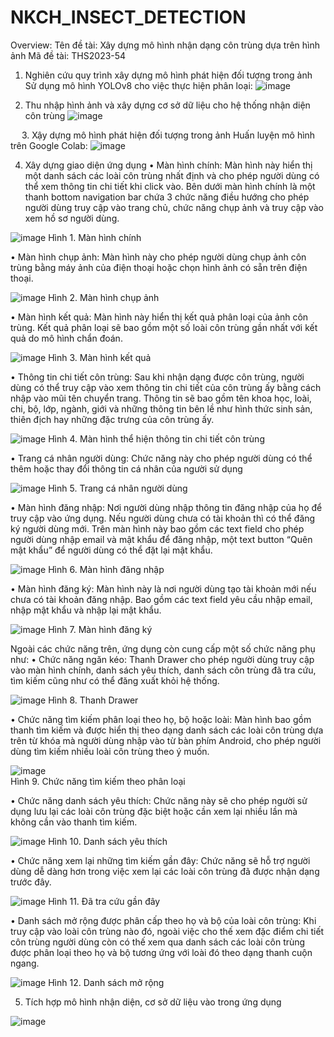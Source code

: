 # NKCH_INSECT_DETECTION

Overview:
Tên đề tài: Xây dựng mô hình nhận dạng côn trùng dựa trên hình ảnh
Mã đề tài: THS2023-54
1. Nghiên cứu quy trình xây dựng mô hình phát hiện đối tượng trong ảnh
Sử dụng mô hình YOLOv8 cho việc thực hiện phân loại:
![image](https://github.com/ThienNg65/NKCH_INSECT_DETECTION/assets/112293169/84e06965-bdc1-4709-a620-e3f5a2700b11)

 
2. Thu nhập hình ảnh và xây dựng cơ sở dữ liệu cho hệ thống nhận diện côn trùng
![image](https://github.com/ThienNg65/NKCH_INSECT_DETECTION/assets/112293169/8f22db5c-e818-4e72-bc3b-077c389aeefb)

  
3. Xậy dựng mô hình phát hiện đối tượng trong ảnh
Huấn luyện mô hình trên Google Colab:
![image](https://github.com/ThienNg65/NKCH_INSECT_DETECTION/assets/112293169/7c7090a0-d1fd-44ff-a0e0-0570725e62ca)

 
4. Xây dựng giao diện ứng dụng
•	Màn hình chính: Màn hình này hiển thị một danh sách các loài côn trùng nhất định và cho phép người dùng có thể xem thông tin chi tiết khi click vào. Bên dưới màn hình chính là một thanh bottom navigation bar chứa 3 chức năng điều hướng cho phép người dùng truy cập vào trang chủ, chức năng chụp ảnh và truy cập vào xem hồ sơ người dùng.

![image](https://github.com/ThienNg65/NKCH_INSECT_DETECTION/assets/112293169/91327f7b-fcc6-48e2-b342-c28564a726f0)
Hình 1. Màn hình chính

•	Màn hình chụp ảnh: Màn hình này cho phép người dùng chụp ảnh côn trùng bằng máy ảnh của điện thoại hoặc chọn hình ảnh có sẵn trên điện thoại.

![image](https://github.com/ThienNg65/NKCH_INSECT_DETECTION/assets/112293169/4d97dee4-b3b6-4fa3-9e0b-1f67583326b6)
Hình 2. Màn hình chụp ảnh

•	Màn hình kết quả: Màn hình này hiển thị kết quả phân loại của ảnh côn trùng. Kết quả phân loại sẽ bao gồm một số loài côn trùng gần nhất với kết quả do mô hình chẩn đoán.

![image](https://github.com/ThienNg65/NKCH_INSECT_DETECTION/assets/112293169/d53e5c38-b045-4e4d-8ad0-ca118da6b5ee)
Hình 3. Màn hình kết quả

•	Thông tin chi tiết côn trùng: Sau khi nhận dạng được côn trùng, người dùng có thể truy cập vào xem thông tin chi tiết của côn trùng ấy bằng cách nhập vào mũi tên chuyển trang. Thông tin sẽ bao gồm tên khoa học, loài, chi, bộ, lớp, ngành, giới và những thông tin bên lề như hình thức sinh sản, thiên địch hay những đặc trưng của côn trùng ấy. 

![image](https://github.com/ThienNg65/NKCH_INSECT_DETECTION/assets/112293169/1e86fd93-9763-40ff-b1b9-f3cad86057bc)
Hình 4. Màn hình thể hiện thông tin chi tiết côn trùng

•	Trang cá nhân người dùng: Chức năng này cho phép người dùng có thể thêm hoặc thay đổi thông tin cá nhân của người sử dụng

![image](https://github.com/ThienNg65/NKCH_INSECT_DETECTION/assets/112293169/d9622b6e-3173-490d-9856-9e3227938765)
Hình 5. Trang cá nhân người dùng

•	Màn hình đăng nhập: Nơi người dùng nhập thông tin đăng nhập của họ để truy cập vào ứng dụng. Nếu người dùng chưa có tài khoản thì có thể đăng ký người dùng mới. Trên màn hình này bao gồm các text field cho phép người dùng nhập email và mật khẩu để đăng nhập, một text button “Quên mật khẩu” để người dùng có thể đặt lại mật khẩu.

![image](https://github.com/ThienNg65/NKCH_INSECT_DETECTION/assets/112293169/581eb554-335f-4713-9836-50cadc09cfd1)
Hình 6. Màn hình đăng nhập

•	Màn hình đăng ký: Màn hình này là nơi người dùng tạo tài khoản mới nếu chưa có tài khoản đăng nhập. Bao gồm các text field yêu cầu nhập email, nhập mật khẩu và nhập lại mật khẩu.

![image](https://github.com/ThienNg65/NKCH_INSECT_DETECTION/assets/112293169/7450784f-ff73-4953-800b-298b130de87e)
Hình 7. Màn hình đăng ký

Ngoài các chức năng trên, ứng dụng còn cung cấp một số chức năng phụ như:
•	Chức năng ngăn kéo: Thanh Drawer cho phép người dùng truy cập vào màn hình chính, danh sách yêu thích, danh sách côn trùng đã tra cứu, tìm kiếm cũng như có thể đăng xuất khỏi hệ thống.

![image](https://github.com/ThienNg65/NKCH_INSECT_DETECTION/assets/112293169/b12bd0fe-f32f-4806-a3bb-81c2518ab0dc) 
Hình 8. Thanh Drawer



•	Chức năng tìm kiếm phân loại theo họ, bộ hoặc loài: Màn hình bao gồm thanh tìm kiếm và được hiển thị theo dạng danh sách các loài côn trùng dựa trên từ khóa mà người dùng nhập vào từ bàn phím Android, cho phép người dùng tìm kiếm nhiều loài côn trùng theo ý muốn.

![image](https://github.com/ThienNg65/NKCH_INSECT_DETECTION/assets/112293169/ad5f426d-ed49-4062-beb9-0e99b05828fb)              
Hình 9. Chức năng tìm kiếm theo phân loại

•	Chức năng danh sách yêu thích: Chức năng này sẽ cho phép người sử dụng lưu lại các loài côn trùng đặc biệt hoặc cần xem lại nhiều lần mà không cần vào thanh tìm kiếm. 

![image](https://github.com/ThienNg65/NKCH_INSECT_DETECTION/assets/112293169/19b324a6-2901-4915-8f39-30fbf916dd1e)
Hình 10. Danh sách yêu thích

•	Chức năng xem lại những tìm kiếm gần đây: Chức năng sẽ hỗ trợ người dùng dễ dàng hơn trong việc xem lại các loài côn trùng đã được nhận dạng trước đây.

![image](https://github.com/ThienNg65/NKCH_INSECT_DETECTION/assets/112293169/7faa34d2-9edf-4ff0-b9bf-3868eaec2d86) 
Hình 11. Đã tra cứu gần đây

•	Danh sách mở rộng được phân cấp theo họ và bộ của loài côn trùng: Khi truy cập vào loài côn trùng nào đó, ngoài việc cho thế xem đặc điểm chi tiết côn trùng người dùng còn có thế xem qua danh sách các loài côn trùng được phân loại theo họ và bộ tương ứng với loài đó theo dạng thanh cuộn ngang.

![image](https://github.com/ThienNg65/NKCH_INSECT_DETECTION/assets/112293169/9458bb69-ae12-4a0c-92b0-00ebe4a3e2ca)
Hình 12. Danh sách mở rộng

5. Tích hợp mô hình nhận diện, cơ sở dữ liệu vào trong ứng dụng

![image](https://github.com/ThienNg65/NKCH_INSECT_DETECTION/assets/112293169/61281bd2-ffd9-4020-8161-c6d6cac21cff)
 

